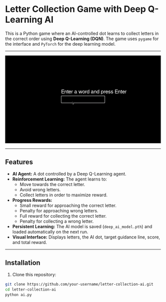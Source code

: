 # Letter Collection Game with Deep Q-Learning AI

This is a Python game where an AI-controlled dot learns to collect letters in the correct order using **Deep Q-Learning (DQN)**. The game uses `pygame` for the interface and `PyTorch` for the deep learning model.

---

<p align="center">
  <img src="ai_example.gif" alt="Example GIF">
</p>

---
## Features

- **AI Agent:** A dot controlled by a Deep Q-Learning agent.
- **Reinforcement Learning:** The agent learns to:
  - Move towards the correct letter.
  - Avoid wrong letters.
  - Collect letters in order to maximize reward.
- **Progress Rewards:**
  - Small reward for approaching the correct letter.
  - Penalty for approaching wrong letters.
  - Full reward for collecting the correct letter.
  - Penalty for collecting a wrong letter.
- **Persistent Learning:** The AI model is saved (`deep_ai_model.pth`) and loaded automatically on the next run.
- **Visual Interface:** Displays letters, the AI dot, target guidance line, score, and total reward.

---

## Installation

1. Clone this repository:

```bash
git clone https://github.com/your-username/letter-collection-ai.git
cd letter-collection-ai
python ai.py

